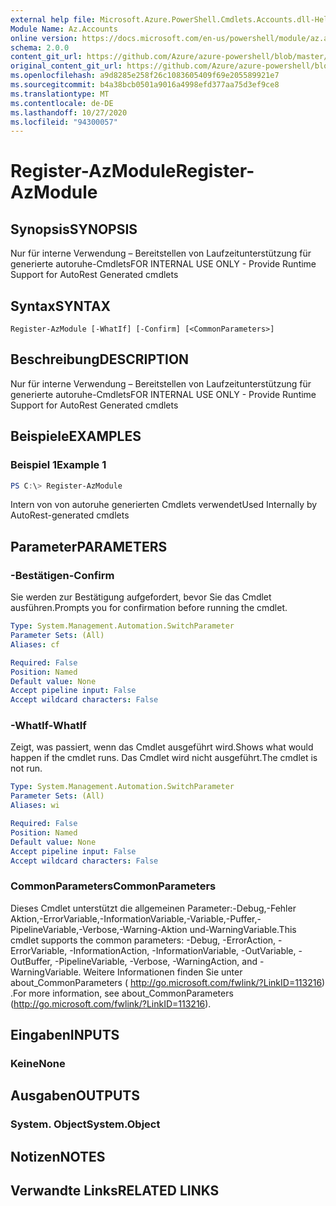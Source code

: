 ```yaml
---
external help file: Microsoft.Azure.PowerShell.Cmdlets.Accounts.dll-Help.xml
Module Name: Az.Accounts
online version: https://docs.microsoft.com/en-us/powershell/module/az.accounts/register-azmodule
schema: 2.0.0
content_git_url: https://github.com/Azure/azure-powershell/blob/master/src/Accounts/Accounts/help/Register-AzModule.md
original_content_git_url: https://github.com/Azure/azure-powershell/blob/master/src/Accounts/Accounts/help/Register-AzModule.md
ms.openlocfilehash: a9d8285e258f26c1083605409f69e205589921e7
ms.sourcegitcommit: b4a38bcb0501a9016a4998efd377aa75d3ef9ce8
ms.translationtype: MT
ms.contentlocale: de-DE
ms.lasthandoff: 10/27/2020
ms.locfileid: "94300057"
---
```

# <span data-ttu-id="90428-101">Register-AzModule</span><span class="sxs-lookup"><span data-stu-id="90428-101">Register-AzModule</span></span>

## <span data-ttu-id="90428-102">Synopsis</span><span class="sxs-lookup"><span data-stu-id="90428-102">SYNOPSIS</span></span>
<span data-ttu-id="90428-103">Nur für interne Verwendung – Bereitstellen von Laufzeitunterstützung für generierte autoruhe-Cmdlets</span><span class="sxs-lookup"><span data-stu-id="90428-103">FOR INTERNAL USE ONLY - Provide Runtime Support for AutoRest Generated cmdlets</span></span>

## <span data-ttu-id="90428-104">Syntax</span><span class="sxs-lookup"><span data-stu-id="90428-104">SYNTAX</span></span>

```
Register-AzModule [-WhatIf] [-Confirm] [<CommonParameters>]
```

## <span data-ttu-id="90428-105">Beschreibung</span><span class="sxs-lookup"><span data-stu-id="90428-105">DESCRIPTION</span></span>
<span data-ttu-id="90428-106">Nur für interne Verwendung – Bereitstellen von Laufzeitunterstützung für generierte autoruhe-Cmdlets</span><span class="sxs-lookup"><span data-stu-id="90428-106">FOR INTERNAL USE ONLY - Provide Runtime Support for AutoRest Generated cmdlets</span></span>

## <span data-ttu-id="90428-107">Beispiele</span><span class="sxs-lookup"><span data-stu-id="90428-107">EXAMPLES</span></span>

### <span data-ttu-id="90428-108">Beispiel 1</span><span class="sxs-lookup"><span data-stu-id="90428-108">Example 1</span></span>
```powershell
PS C:\> Register-AzModule
```

<span data-ttu-id="90428-109">Intern von von autoruhe generierten Cmdlets verwendet</span><span class="sxs-lookup"><span data-stu-id="90428-109">Used Internally by AutoRest-generated cmdlets</span></span>

## <span data-ttu-id="90428-110">Parameter</span><span class="sxs-lookup"><span data-stu-id="90428-110">PARAMETERS</span></span>

### <span data-ttu-id="90428-111">-Bestätigen</span><span class="sxs-lookup"><span data-stu-id="90428-111">-Confirm</span></span>
<span data-ttu-id="90428-112">Sie werden zur Bestätigung aufgefordert, bevor Sie das Cmdlet ausführen.</span><span class="sxs-lookup"><span data-stu-id="90428-112">Prompts you for confirmation before running the cmdlet.</span></span>

```yaml
Type: System.Management.Automation.SwitchParameter
Parameter Sets: (All)
Aliases: cf

Required: False
Position: Named
Default value: None
Accept pipeline input: False
Accept wildcard characters: False
```

### <span data-ttu-id="90428-113">-WhatIf</span><span class="sxs-lookup"><span data-stu-id="90428-113">-WhatIf</span></span>
<span data-ttu-id="90428-114">Zeigt, was passiert, wenn das Cmdlet ausgeführt wird.</span><span class="sxs-lookup"><span data-stu-id="90428-114">Shows what would happen if the cmdlet runs.</span></span> <span data-ttu-id="90428-115">Das Cmdlet wird nicht ausgeführt.</span><span class="sxs-lookup"><span data-stu-id="90428-115">The cmdlet is not run.</span></span>

```yaml
Type: System.Management.Automation.SwitchParameter
Parameter Sets: (All)
Aliases: wi

Required: False
Position: Named
Default value: None
Accept pipeline input: False
Accept wildcard characters: False
```

### <span data-ttu-id="90428-116">CommonParameters</span><span class="sxs-lookup"><span data-stu-id="90428-116">CommonParameters</span></span>
<span data-ttu-id="90428-117">Dieses Cmdlet unterstützt die allgemeinen Parameter:-Debug,-Fehler Aktion,-ErrorVariable,-InformationVariable,-Variable,-Puffer,-PipelineVariable,-Verbose,-Warning-Aktion und-WarningVariable.</span><span class="sxs-lookup"><span data-stu-id="90428-117">This cmdlet supports the common parameters: -Debug, -ErrorAction, -ErrorVariable, -InformationAction, -InformationVariable, -OutVariable, -OutBuffer, -PipelineVariable, -Verbose, -WarningAction, and -WarningVariable.</span></span> <span data-ttu-id="90428-118">Weitere Informationen finden Sie unter about_CommonParameters ( http://go.microsoft.com/fwlink/?LinkID=113216) .</span><span class="sxs-lookup"><span data-stu-id="90428-118">For more information, see about_CommonParameters (http://go.microsoft.com/fwlink/?LinkID=113216).</span></span>

## <span data-ttu-id="90428-119">Eingaben</span><span class="sxs-lookup"><span data-stu-id="90428-119">INPUTS</span></span>

### <span data-ttu-id="90428-120">Keine</span><span class="sxs-lookup"><span data-stu-id="90428-120">None</span></span>

## <span data-ttu-id="90428-121">Ausgaben</span><span class="sxs-lookup"><span data-stu-id="90428-121">OUTPUTS</span></span>

### <span data-ttu-id="90428-122">System. Object</span><span class="sxs-lookup"><span data-stu-id="90428-122">System.Object</span></span>
## <span data-ttu-id="90428-123">Notizen</span><span class="sxs-lookup"><span data-stu-id="90428-123">NOTES</span></span>

## <span data-ttu-id="90428-124">Verwandte Links</span><span class="sxs-lookup"><span data-stu-id="90428-124">RELATED LINKS</span></span>
